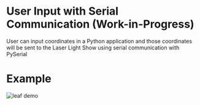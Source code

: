 # User Input with Serial Communication (Work-in-Progress)
User can input coordinates in a Python application and those coordinates will be sent to the 
Laser Light Show using serial communication with PySerial

# Example
![leaf demo](../videos/leafDemo.gif)
